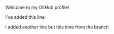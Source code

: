 Welcome to my GitHub profile!

I've added this line

I added another line but this time from the branch
